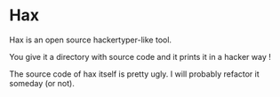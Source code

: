 # Hax

Hax is an open source hackertyper-like tool. 

You give it a directory with source code and it prints it in a hacker way !

The source code of hax itself is pretty ugly. I will probably refactor it someday (or not).
